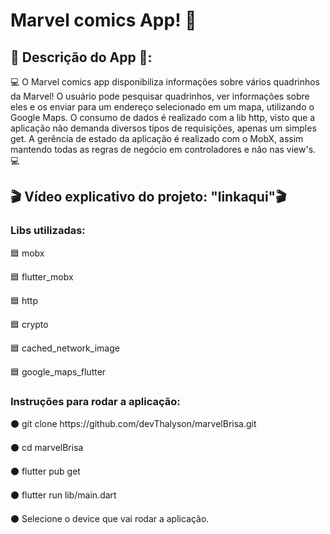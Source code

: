 <h1>Marvel comics App! 💙</h1>

<h2>📢 Descrição do App 📢: </h2>
<p>💻 O Marvel comics app disponibiliza informações sobre vários quadrinhos da Marvel! O usuário pode pesquisar quadrinhos, ver informações sobre eles e os enviar para um endereço selecionado em um mapa, utilizando o Google Maps. O consumo de dados é realizado com a lib http, visto que a aplicação não demanda diversos tipos de requisições, apenas um simples get. A gerência de estado da aplicação é realizado com o MobX, assim mantendo todas as regras de negócio em controladores e não nas view's. 💻</p>

<h2>🎬 Vídeo explicativo do projeto: "linkaqui"🎬</h2>

<h3>Libs utilizadas: </h3>
  <p>🟦 mobx</p>
  <p>🟦 flutter_mobx</p>
  <p>🟦 http</p>
  <p>🟦 crypto</p>
  <p>🟦 cached_network_image</p>
  <p>🟦 google_maps_flutter</p>
  
 <h3>Instruções para rodar a aplicação: </h3>
  <p>⚫ git clone https://github.com/devThalyson/marvelBrisa.git</p>
  <p>⚫ cd marvelBrisa</p>
  <p>⚫ flutter pub get</p>
  <p>⚫ flutter run lib/main.dart</p>
  <p>⚫ Selecione o device que vai rodar a aplicação.</p>

